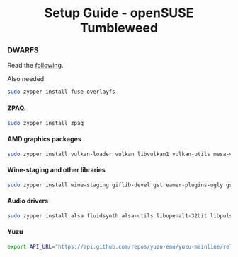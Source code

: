 <div align="center">
  <h1>Setup Guide - openSUSE Tumbleweed</h1>
</div>

### DWARFS
Read the [following](https://build.opensuse.org/package/show/home:dsme/dwarfs).

Also needed:
```sh
sudo zypper install fuse-overlayfs
```

#### ZPAQ.
```sh
sudo zypper install zpaq
```

#### AMD graphics packages
```sh
sudo zypper install vulkan-loader vulkan libvulkan1 vulkan-utils mesa-vulkan-drivers
```

#### Wine-staging and other libraries
```sh
sudo zypper install wine-staging giflib-devel gstreamer-plugins-ugly gstreamer-plugins-libav gstreamer-plugins-good gstreamer-plugins-bad gstreamer-plugins-base gstreamer-plugins-ugly-32bit gstreamer-plugins-libav-32bit gstreamer-plugins-good-32bit gstreamer-plugins-bad-32bit gstreamer-plugins-base-32bit jq giflib-32bit gnutls-32bit libjpeg-turbo libldap-2_4-2 libldap-2_4-2-32bit libpng16-16 libpng16-16-32bit libXcomposite libXcomposite1-32bit libXinerama1 libXinerama1-32bit libxslt libxslt1-32bit libmpg123-0 libmpg123-0-32bit ocl-icd libSDL2-2_0-0-32bit libSDL2-2_0-0-32bit v4l-utils libgphoto2-6-32bit libgphoto2 libxslt1-32bit libxslt libz1
```

#### Audio drivers
```sh
sudo zypper install alsa fluidsynth alsa-utils libopenal1-32bit libpulse0-32bit
```

#### Yuzu
```sh
export API_URL="https://api.github.com/repos/yuzu-emu/yuzu-mainline/releases/latest" && export DOWNLOAD_URL=$(curl -s $API_URL | grep -oP '"browser_download_url": "\K(.*AppImage)(?=")') && curl -Lo /tmp/yuzu --progress-meter $DOWNLOAD_URL && chmod +x /tmp/yuzu && sudo mv /tmp/yuzu /usr/local/bin/yuzu
```